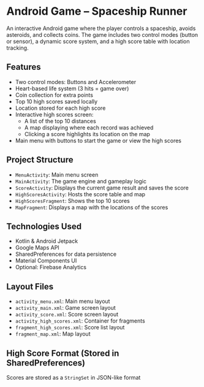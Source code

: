 # Android Game – Spaceship Runner

An interactive Android game where the player controls a spaceship, avoids asteroids, and collects coins. The game includes two control modes (button or sensor), a dynamic score system, and a high score table with location tracking.

## Features

- Two control modes: Buttons and Accelerometer
- Heart-based life system (3 hits = game over)
- Coin collection for extra points
- Top 10 high scores saved locally
- Location stored for each high score
- Interactive high scores screen:
  - A list of the top 10 distances
  - A map displaying where each record was achieved
  - Clicking a score highlights its location on the map
- Main menu with buttons to start the game or view the high scores

## Project Structure

- `MenuActivity`: Main menu screen
- `MainActivity`: The game engine and gameplay logic
- `ScoreActivity`: Displays the current game result and saves the score
- `HighScoresActivity`: Hosts the score table and map
- `HighScoresFragment`: Shows the top 10 scores
- `MapFragment`: Displays a map with the locations of the scores

## Technologies Used

- Kotlin & Android Jetpack
- Google Maps API
- SharedPreferences for data persistence
- Material Components UI
- Optional: Firebase Analytics

## Layout Files

- `activity_menu.xml`: Main menu layout
- `activity_main.xml`: Game screen layout
- `activity_score.xml`: Score screen layout
- `activity_high_scores.xml`: Container for fragments
- `fragment_high_scores.xml`: Score list layout
- `fragment_map.xml`: Map layout

## High Score Format (Stored in SharedPreferences)

Scores are stored as a `StringSet` in JSON-like format
